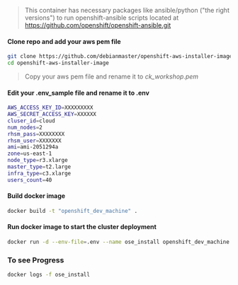 

> This container has necessary packages like ansible/python ("the right versions")  to run openshift-ansible scripts located at https://github.com/openshift/openshift-ansible.git


#### Clone repo and add your aws pem file 
```sh
git clone https://github.com/debianmaster/openshift-aws-installer-image.git
cd openshift-aws-installer-image
```
> Copy your aws pem file and rename it to *ck_workshop.pem*   

#### Edit your .env_sample file and rename it to .env
```sh
AWS_ACCESS_KEY_ID=XXXXXXXXX
AWS_SECRET_ACCESS_KEY=XXXXXX
cluser_id=cloud
num_nodes=2
rhsm_pass=XXXXXXXX
rhsm_user=XXXXXXX
ami=ami-2051294a
zone=us-east-1
node_type=r3.xlarge
master_type=t2.large
infra_type=c3.xlarge
users_count=40
```

#### Build docker image   
```sh
docker build -t "openshift_dev_machine" .
```

#### Run docker image to start the cluster deployment
```sh
docker run -d --env-file=.env --name ose_install openshift_dev_machine
```

### To see Progress
```sh
docker logs -f ose_install
```

